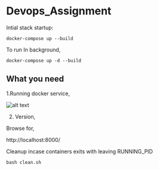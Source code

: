 # Devops_Assignment


Intial stack startup:

```docker-compose up --build ```

To run In background,

```docker-compose up -d --build ```

## What you need

1.Running docker service,

![alt text](https://github.com/vineethvijay/Devops_Assignment/blob/master/sample-images/docker-runnin.png )

2. Version,




Browse for,

http://localhost:8000/<endpoints>

Cleanup incase containers exits with leaving RUNNING_PID

```bash clean.sh```
